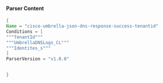 #### Parser Content
```Java
{
Name = "cisco-umbrella-json-dns-response-success-tenantid"
Conditions = [
"""TenantId"""
"""UmbrellaDNSLogs_CL"""
"""Identites_s"""
]
ParserVersion = "v1.0.0"


}
```